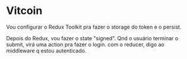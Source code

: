 # Vitcoin

Vou configurar o Redux Toolkit pra fazer o storage do token e o persist.

Depois do Redux, vou fazer o state "signed". Qnd o usuário terminar o submit,
virá uma action pra fazer o login. com o reducer, digo ao middleware q estou
autenticado.
